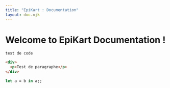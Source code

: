 ```yaml
---
title: "EpiKart : Documentation"
layout: doc.njk
---
```


# Welcome to EpiKart Documentation !

```text
test de code
```

```html
<div>
  <p>Test de paragraphe</p>
</div>
```

```ocaml
let a = b in a;;
```
